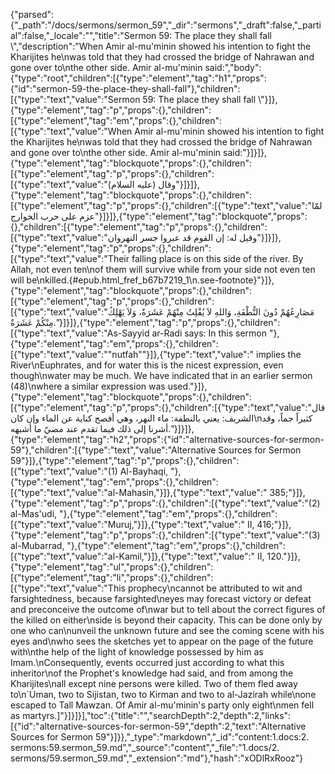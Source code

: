 {"parsed":{"_path":"/docs/sermons/sermon_59","_dir":"sermons","_draft":false,"_partial":false,"_locale":"","title":"Sermon 59:  The place they shall fall \\","description":"When Amir al-mu'minin showed his intention to fight the Kharijites he\nwas told that they had crossed the bridge of Nahrawan and gone over to\nthe other side. Amir al-mu'minin said:","body":{"type":"root","children":[{"type":"element","tag":"h1","props":{"id":"sermon-59-the-place-they-shall-fall"},"children":[{"type":"text","value":"Sermon 59:  The place they shall fall \\"}]},{"type":"element","tag":"p","props":{},"children":[{"type":"element","tag":"em","props":{},"children":[{"type":"text","value":"When Amir al-mu'minin showed his intention to fight the Kharijites he\nwas told that they had crossed the bridge of Nahrawan and gone over to\nthe other side. Amir al-mu'minin said:"}]}]},{"type":"element","tag":"blockquote","props":{},"children":[{"type":"element","tag":"p","props":{},"children":[{"type":"text","value":"وقال (عليه السلام)"}]}]},{"type":"element","tag":"blockquote","props":{},"children":[{"type":"element","tag":"p","props":{},"children":[{"type":"text","value":"لمّا عزم على حرب الخوارج"}]}]},{"type":"element","tag":"blockquote","props":{},"children":[{"type":"element","tag":"p","props":{},"children":[{"type":"text","value":"وقيل له: إن القوم قد عبروا جسر النهروان"}]}]},{"type":"element","tag":"p","props":{},"children":[{"type":"text","value":"Their falling place is on this side of the river. By Allah, not even ten\nof them will survive while from your side not even ten will be\nkilled.{#epub.html_fref_b67b7219_1\n.see-footnote}"}]},{"type":"element","tag":"blockquote","props":{},"children":[{"type":"element","tag":"p","props":{},"children":[{"type":"text","value":"مَصَارِعُهُمْ دُونَ النُّطْفَةِ، وَاللهِ لاَ يُفْلِتُ مِنْهُمْ عَشَرَةٌ، وَلاَ يَهْلِكُ مِنْكُمْ عَشَرَةٌ."}]}]},{"type":"element","tag":"p","props":{},"children":[{"type":"text","value":"As-Sayyid ar-Radi says: In this sermon "},{"type":"element","tag":"em","props":{},"children":[{"type":"text","value":"\"nutfah\""}]},{"type":"text","value":" implies the River\nEuphrates, and for water this is the nicest expression, even though\nwater may be much. We have indicated that in an earlier sermon (48)\nwhere a similar expression was used."}]},{"type":"element","tag":"blockquote","props":{},"children":[{"type":"element","tag":"p","props":{},"children":[{"type":"text","value":"قال الشريف: يعني بالنطفة: ماء النهر، وهي أفصح كناية عن الماء وإن كان\nكثيراً جماً، وقد أشرنا إلى ذلك فيما تقدم عند مضيّ ما أشبهه."}]}]},{"type":"element","tag":"h2","props":{"id":"alternative-sources-for-sermon-59"},"children":[{"type":"text","value":"Alternative Sources for Sermon 59"}]},{"type":"element","tag":"p","props":{},"children":[{"type":"text","value":"(1) Al-Bayhaqi, "},{"type":"element","tag":"em","props":{},"children":[{"type":"text","value":"al-Mahasin,"}]},{"type":"text","value":" 385;"}]},{"type":"element","tag":"p","props":{},"children":[{"type":"text","value":"(2) al-Mas'udi, "},{"type":"element","tag":"em","props":{},"children":[{"type":"text","value":"Muruj,"}]},{"type":"text","value":" II, 416;"}]},{"type":"element","tag":"p","props":{},"children":[{"type":"text","value":"(3) al-Mubarrad, "},{"type":"element","tag":"em","props":{},"children":[{"type":"text","value":"al-Kamil,"}]},{"type":"text","value":" II, 120."}]},{"type":"element","tag":"ul","props":{},"children":[{"type":"element","tag":"li","props":{},"children":[{"type":"text","value":"This prophecy\ncannot be attributed to wit and farsightedness, because farsighted\neyes may forecast victory or defeat and preconceive the outcome of\nwar but to tell about the correct figures of the killed on either\nside is beyond their capacity. This can be done only by one who can\nunveil the unknown future and see the coming scene with his eyes and\nwho sees the sketches yet to appear on the page of the future with\nthe help of the light of knowledge possessed by him as Imam.\nConsequently, events occurred just according to what this inheritor\nof the Prophet's knowledge had said, and from among the Kharijites\nall except nine persons were killed. Two of them fled away to\n`Uman, two to Sijistan, two to Kirman and two to al-Jazirah while\none escaped to Tall Mawzan. Of Amir al-mu'minin's party only eight\nmen fell as martyrs.]"}]}]}],"toc":{"title":"","searchDepth":2,"depth":2,"links":[{"id":"alternative-sources-for-sermon-59","depth":2,"text":"Alternative Sources for Sermon 59"}]}},"_type":"markdown","_id":"content:1.docs:2. sermons:59.sermon_59.md","_source":"content","_file":"1.docs/2. sermons/59.sermon_59.md","_extension":"md"},"hash":"xODlRxRooz"}